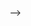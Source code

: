<!--
# 💫 About Me:
🧠 Cursando Front-end/js @ SenacRS<br>📚 Auto-didata<br><br>👀 Você disse... conhecimento?


# 💻 Tech Stack:
![HTML5](https://img.shields.io/badge/html5-%23E34F26.svg?style=for-the-badge&logo=html5&logoColor=white) ![CSS3](https://img.shields.io/badge/css3-%231572B6.svg?style=for-the-badge&logo=css3&logoColor=white) ![JavaScript](https://img.shields.io/badge/javascript-%23323330.svg?style=for-the-badge&logo=javascript&logoColor=%23F7DF1E)
# 📊 GitHub Stats:
![](https://github-readme-stats.vercel.app/api?username=bznfsj&theme=radical&hide_border=false&include_all_commits=false&count_private=false)<br/>
![](https://github-readme-streak-stats.herokuapp.com/?user=bznfsj&theme=radical&hide_border=false)<br/>
![](https://github-readme-stats.vercel.app/api/top-langs/?username=bznfsj&theme=radical&hide_border=false&include_all_commits=false&count_private=false&layout=compact)

---
[![](https://visitcount.itsvg.in/api?id=bznfsj&icon=0&color=0)](https://visitcount.itsvg.in)

<!-- Proudly created with GPRM ( https://gprm.itsvg.in ) -->
-->
